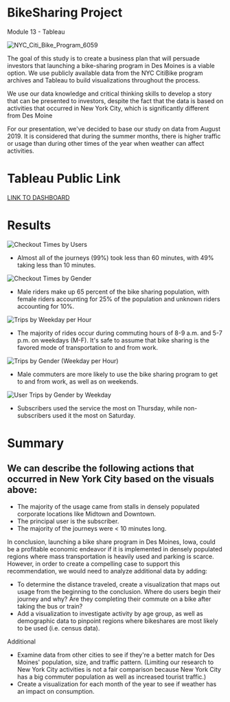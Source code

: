 # BikeSharing Project 

Module 13 - Tableau

![NYC_Citi_Bike_Program_6059](https://user-images.githubusercontent.com/93852380/155411070-621ff9cb-8832-46f9-a02a-8cee36411bea.jpg)

The goal of this study is to create a business plan that will persuade investors that launching a bike-sharing program in Des Moines is a viable option. We use publicly available data from the NYC CitiBike program archives and Tableau to build visualizations throughout the process.

We use our data knowledge and critical thinking skills to develop a story that can be presented to investors, despite the fact that the data is based on activities that occurred in New York City, which is significantly different from Des Moine

For our presentation, we've decided to base our study on data from August 2019. It is considered that during the summer months, there is higher traffic or usage than during other times of the year when weather can affect activities.

# Tableau Public Link

[LINK TO DASHBOARD](https://public.tableau.com/app/profile/pavel.tenenbaum/viz/LinktoDashboard/StoryBikeShareAnalysis-Deliverable3?publish=yes)



# Results

![Checkout Times by Users](https://user-images.githubusercontent.com/93852380/155411986-beb62782-eac0-4591-bd74-31efa02e94dc.png)
* Almost all of the journeys (99%) took less than 60 minutes, with 49% taking less than 10 minutes.


![Checkout Times by Gender](https://user-images.githubusercontent.com/93852380/155412402-507833b8-0555-43e1-a542-0a4b311c7653.png)
* Male riders make up 65 percent of the bike sharing population, with female riders accounting for 25% of the population and unknown riders accounting for 10%.


![Trips by Weekday per Hour](https://user-images.githubusercontent.com/93852380/155412747-675c64a1-18a8-4202-b2e0-869417d80f56.png)
* The majority of rides occur during commuting hours of 8-9 a.m. and 5-7 p.m. on weekdays (M-F). It's safe to assume that bike sharing is the favored mode of transportation to and from work.


![Trips by Gender (Weekday per Hour)](https://user-images.githubusercontent.com/93852380/155412889-17024a9d-a49b-4303-86bd-d587b484e496.png)
* Male commuters are more likely to use the bike sharing program to get to and from work, as well as on weekends.

![User Trips by Gender by Weekday](https://user-images.githubusercontent.com/93852380/155413049-b424ed42-318a-4062-b365-4b87bd9136ab.png)
* Subscribers used the service the most on Thursday, while non-subscribers used it the most on Saturday.



# Summary

## We can describe the following actions that occurred in New York City based on the visuals above:

* The majority of the usage came from stalls in densely populated corporate locations like Midtown and Downtown.
* The principal user is the subscriber.
* The majority of the journeys were < 10 minutes long.


In conclusion, launching a bike share program in Des Moines, Iowa, could be a profitable economic endeavor if it is implemented in densely populated regions where mass transportation is heavily used and parking is scarce. However, in order to create a compelling case to support this recommendation, we would need to analyze additional data by adding:

* To determine the distance traveled, create a visualization that maps out usage from the beginning to the conclusion. Where do users begin their journey and why? Are they completing their commute on a bike after taking the bus or train?
* Add a visualization to investigate activity by age group, as well as demographic data to pinpoint regions where bikeshares are most likely to be used (i.e. census data).

Additional

* Examine data from other cities to see if they're a better match for Des Moines' population, size, and traffic pattern. (Limiting our research to New York City activities is not a fair comparison because New York City has a big commuter population as well as increased tourist traffic.)
* Create a visualization for each month of the year to see if weather has an impact on consumption.
